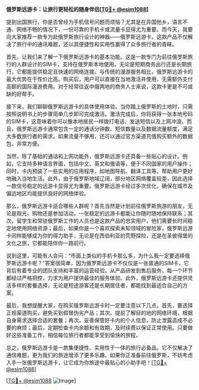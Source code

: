 **俄罗斯远游卡：让旅行更轻松的随身伴侣[[TG💪+ @esim1088](https://t.me/s/esim1088)]**

提到出国旅行，你是否曾经为手机信号问题而烦恼？尤其是在异国他乡，语言不通、网络不畅的情况下，一份可靠的手机卡或流量卡显得尤为重要。而今天，我要向大家推荐一款专为赴俄罗斯旅行设计的神器——俄罗斯远游卡。这款产品不仅解决了旅行中的通讯难题，还以其便捷性和实用性赢得了众多旅行者的青睐。

首先，让我们来了解一下俄罗斯远游卡的基本功能。这是一款专门为前往俄罗斯旅行的人群设计的SIM卡，支持在俄罗斯本地使用。无论是短期商务出行还是长期旅行，它都能提供稳定且快速的网络连接。与传统的漫游服务相比，俄罗斯远游卡的最大优势在于性价比高。购买后，用户可以直接在当地激活并使用，无需额外支付高额的国际漫游费用。对于经常往返中俄两地的商务人士来说，这款卡更是不可或缺的好帮手。

接下来，我们聊聊俄罗斯远游卡的具体使用体验。当你踏上俄罗斯的土地时，只需按照说明书上的步骤简单几步即可完成激活。激活完成后，你将获得一张本地号码的SIM卡，这意味着你可以像本地居民一样拨打电话、发送短信以及上网冲浪。而且，俄罗斯远游卡通常包含一定的通话分钟数、短信数量以及数据流量额度，满足大多数旅行者的需求。如果流量不够用，还可以通过官方渠道充值购买额外的数据包，非常方便。

当然，除了基础的通话和上网功能外，俄罗斯远游卡还具备一些贴心的设计。例如，它支持多种语言界面，包括中文、英文和俄语等，便于不同国家的用户操作；同时，卡内预装了一些实用的应用程序，如地图导航、翻译工具等，帮助用户更好地融入当地生活。此外，由于俄罗斯地域辽阔，部分地区网络覆盖较差，因此选择一款信号稳定的远游卡显得尤为重要。俄罗斯远游卡经过多次优化，确保在城市及偏远地区均能提供良好的网络体验。

那么，俄罗斯远游卡适合哪些人群呢？首先当然是计划前往俄罗斯旅游的朋友，无论是观光、购物还是参加活动，一张稳定的远游卡都能让你随时随地保持联系；其次，留学生和常驻俄罗斯工作的人员也是这款产品的忠实用户，他们需要长时间稳定地使用网络资源；最后，如果你是一个喜欢探索未知领域的冒险家，俄罗斯远游卡同样能够成为你的得力助手，无论是在西伯利亚的荒野探险，还是在圣彼得堡的文化之旅，它都能陪伴你一路前行。

说到这里，可能有人会问：“市面上类似的手机卡那么多，为什么我一定要选择俄罗斯远游卡呢？”答案很简单，因为俄罗斯远游卡不仅仅是一张普通的SIM卡，它背后有着专业的团队支持和丰富的运营经验。从产品研发到售后服务，每一个环节都经过严格把控，力求为用户提供最佳的服务体验。此外，俄罗斯远游卡还提供灵活多样的套餐选择，无论是短途游客还是长期居住者，都能找到最适合自己的方案。

最后，我想提醒大家，在购买俄罗斯远游卡时一定要注意以下几点。首先，要选择正规渠道购买，避免买到假冒伪劣产品；其次，提前了解目的地的网络环境，根据自身需求选择合适的套餐；再次，妥善保管好卡内的个人信息，防止泄露造成不必要的麻烦；最后，定期检查卡内余额和有效期，及时续费以保证正常使用。只要做好这些准备工作，相信每位旅行者都能享受到愉快的旅程。

总之，俄罗斯远游卡是一款集便捷性、实用性于一体的旅行必备品。它不仅解决了通信难题，更为我们的旅途增添了更多乐趣。如果你正准备前往俄罗斯，不妨考虑入手一张俄罗斯远游卡，让它成为你旅途中最贴心的小助手吧！[[TG💪+ @esim1088](https://t.me/s/esim1088)]

[[TG💪+ @esim1088](https://t.me/s/esim1088) ![Image](https://i.postimg.cc/4NQfJmqS/Snipaste-2025-05-13-00-14-12.png)]